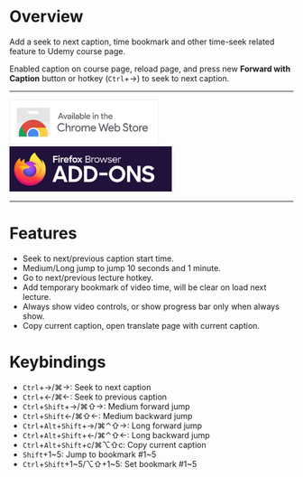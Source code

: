 # Overview

Add a seek to next caption, time bookmark and other time-seek related feature to Udemy course page.

Enabled caption on course page, reload page, and press new **Forward with Caption** button or hotkey (`Ctrl`+→) to seek to next caption.

---

[<img src="other/chrome-web-store-badge.png" alt="for Chrome" height="80px">](https://chrome.google.com/webstore/detail/udemy-seeks/gdekabefnhhpnianhbcokcngmjhjnoel)
[<img src="other/firefox-addon-badge.png" alt="for Chrome" height="80px">](https://addons.mozilla.org/firefox/addon/udemy-seeks)

---

# Features

- Seek to next/previous caption start time.
- Medium/Long jump to jump 10 seconds and 1 minute.
- Go to next/previous lecture hotkey.
- Add temporary bookmark of video time, will be clear on load next lecture.
- Always show video controls, or show progress bar only when always show.
- Copy current caption, open translate page with current caption.  

# Keybindings

- `Ctrl`+→/⌘→: Seek to next caption
- `Ctrl`+←/⌘←: Seek to previous caption
- `Ctrl`+`Shift`+→/⌘⇧→: Medium forward jump
- `Ctrl`+`Shift`←/⌘⇧←: Medium backward jump
- `Ctrl`+`Alt`+`Shift`+→/⌘⌃⇧→: Long forward jump
- `Ctrl`+`Alt`+`Shift`+←/⌘⌃⇧←: Long backward jump
- `Ctrl`+`Alt`+`Shift`+c/⌘⌥⇧c: Copy current caption
- `Shift`+1~5: Jump to bookmark #1~5
- `Ctrl`+`Shift`+1~5/⌥⇧+1~5: Set bookmark #1~5

